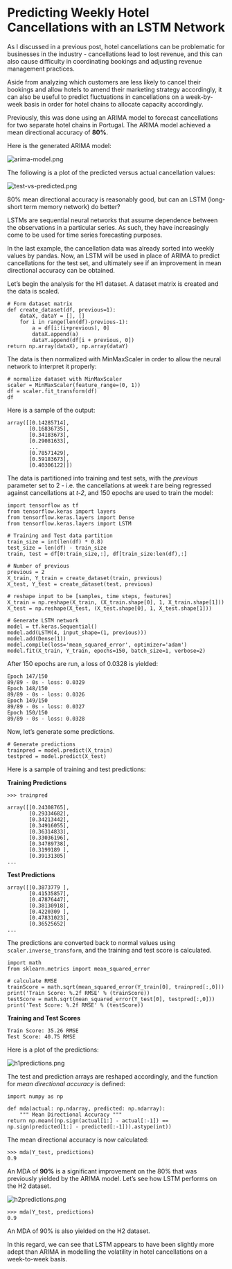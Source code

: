 # Predicting Weekly Hotel Cancellations with an LSTM Network

As I discussed in a previous post, hotel cancellations can be problematic for businesses in the industry - cancellations lead to lost revenue, and this can also cause difficulty in coordinating bookings and adjusting revenue management practices.

Aside from analyzing which customers are less likely to cancel their bookings and allow hotels to amend their marketing strategy accordingly, it can also be useful to predict fluctuations in cancellations on a week-by-week basis in order for hotel chains to allocate capacity accordingly.

Previously, this was done using an ARIMA model to forecast cancellations for two separate hotel chains in Portugal. The ARIMA model achieved a mean directional accuracy of **80%**.

Here is the generated ARIMA model:

![arima-model.png](arima-model.png)

The following is a plot of the predicted versus actual cancellation values:

![test-vs-predicted.png](test-vs-predicted.png)

80% mean directional accuracy is reasonably good, but can an LSTM (long-short term memory network) do better?

LSTMs are sequential neural networks that assume dependence between the observations in a particular series. As such, they have increasingly come to be used for time series forecasting purposes.

In the last example, the cancellation data was already sorted into weekly values by pandas. Now, an LSTM will be used in place of ARIMA to predict cancellations for the test set, and ultimately see if an improvement in mean directional accuracy can be obtained.

Let’s begin the analysis for the H1 dataset. A dataset matrix is created and the data is scaled.

```
# Form dataset matrix
def create_dataset(df, previous=1):
    dataX, dataY = [], []
    for i in range(len(df)-previous-1):
        a = df[i:(i+previous), 0]
        dataX.append(a)
        dataY.append(df[i + previous, 0])
return np.array(dataX), np.array(dataY)
```

The data is then normalized with MinMaxScaler in order to allow the neural network to interpret it properly:

```
# normalize dataset with MinMaxScaler
scaler = MinMaxScaler(feature_range=(0, 1))
df = scaler.fit_transform(df)
df
```

Here is a sample of the output:

```
array([[0.14285714],
       [0.16836735],
       [0.34183673],
       [0.29081633],
       ...
       [0.78571429],
       [0.59183673],
       [0.40306122]])
```

The data is partitioned into training and test sets, with the *previous* parameter set to 2 - i.e. the cancellations at week *t* are being regressed against cancellations at *t-2*, and 150 epochs are used to train the model:

```
import tensorflow as tf
from tensorflow.keras import layers
from tensorflow.keras.layers import Dense
from tensorflow.keras.layers import LSTM

# Training and Test data partition
train_size = int(len(df) * 0.8)
test_size = len(df) - train_size
train, test = df[0:train_size,:], df[train_size:len(df),:]

# Number of previous
previous = 2
X_train, Y_train = create_dataset(train, previous)
X_test, Y_test = create_dataset(test, previous)

# reshape input to be [samples, time steps, features]
X_train = np.reshape(X_train, (X_train.shape[0], 1, X_train.shape[1]))
X_test = np.reshape(X_test, (X_test.shape[0], 1, X_test.shape[1]))

# Generate LSTM network
model = tf.keras.Sequential()
model.add(LSTM(4, input_shape=(1, previous)))
model.add(Dense(1))
model.compile(loss='mean_squared_error', optimizer='adam')
model.fit(X_train, Y_train, epochs=150, batch_size=1, verbose=2)
```

After 150 epochs are run, a loss of 0.0328 is yielded:

```
Epoch 147/150
89/89 - 0s - loss: 0.0329
Epoch 148/150
89/89 - 0s - loss: 0.0326
Epoch 149/150
89/89 - 0s - loss: 0.0327
Epoch 150/150
89/89 - 0s - loss: 0.0328
```

Now, let’s generate some predictions.

```
# Generate predictions
trainpred = model.predict(X_train)
testpred = model.predict(X_test)
```

Here is a sample of training and test predictions:

**Training Predictions**

```
>>> trainpred

array([[0.24308765],
       [0.29334682],
       [0.34213442],
       [0.34916055],
       [0.36314833],
       [0.33036196],
       [0.34789738],
       [0.3199189 ],
       [0.39131305]
...
```

**Test Predictions**

```
array([[0.3873779 ],
       [0.41535857],
       [0.47876447],
       [0.38130918],
       [0.4220309 ],
       [0.47831023],
       [0.36525652]
...
```

The predictions are converted back to normal values using ```scaler.inverse_transform```, and the training and test score is calculated.

```
import math
from sklearn.metrics import mean_squared_error

# calculate RMSE
trainScore = math.sqrt(mean_squared_error(Y_train[0], trainpred[:,0]))
print('Train Score: %.2f RMSE' % (trainScore))
testScore = math.sqrt(mean_squared_error(Y_test[0], testpred[:,0]))
print('Test Score: %.2f RMSE' % (testScore))
```

**Training and Test Scores**

```
Train Score: 35.26 RMSE
Test Score: 40.75 RMSE
```

Here is a plot of the predictions:

![h1predictions.png](h1predictions.png)

The test and prediction arrays are reshaped accordingly, and the function for *mean directional accuracy* is defined:

```
import numpy as np

def mda(actual: np.ndarray, predicted: np.ndarray):
    """ Mean Directional Accuracy """
return np.mean((np.sign(actual[1:] - actual[:-1]) == np.sign(predicted[1:] - predicted[:-1])).astype(int))
```

The mean directional accuracy is now calculated:

```
>>> mda(Y_test, predictions)
0.9
```

An MDA of **90%** is a significant improvement on the 80% that was previously yielded by the ARIMA model. Let’s see how LSTM performs on the H2 dataset.

![h2predictions.png](h2predictions.png)

```
>>> mda(Y_test, predictions)
0.9
```

An MDA of 90% is also yielded on the H2 dataset.

In this regard, we can see that LSTM appears to have been slightly more adept than ARIMA in modelling the volatility in hotel cancellations on a week-to-week basis.
